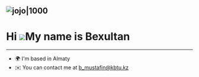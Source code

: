 ![jojo|1000](-video)
---
Hi ![](https://user-images.githubusercontent.com/18350557/176309783-0785949b-9127-417c-8b55-ab5a4333674e.gif)My name is Bexultan
================================================================================================================================


---------------------

* 🌍  I'm based in Almaty
* ✉️  You can contact me at [b\_mustafin@kbtu.kz](mailto:b_mustafin@kbtu.kz)
